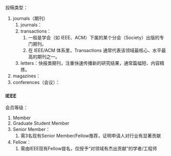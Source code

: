 投稿类型：
1. journals（期刊）
	1. journals：
	2. transactions：
		1. 一般是学会（如 IEEE、ACM）下属的某个分会（Society）出版的专门期刊。
		2. 在 IEEE/ACM 体系里，Transactions 通常代表该领域最核心、水平最高的期刊之一。
	3. letters：快报类期刊，注重快速传播新的研究结果，通常篇幅短、内容精炼。
2. magazines：
3. conferences（会议）：

### IEEE
会员等级：
1. Member
2. Graduate Student Member
3. ​Senior Member：
	1. 需3名现有​Senior Member/Fellow​​推荐，证明申请人对行业有显著贡献
4. Fellow：
	1. 需由IEEE现有Fellow提名，仅授予“对领域有杰出贡献”的学者/工程师

